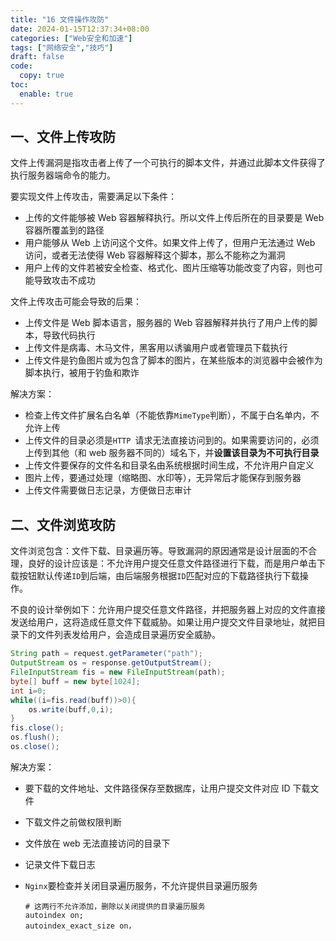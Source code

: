 ```yaml
---
title: "16 文件操作攻防"
date: 2024-01-15T12:37:34+08:00
categories: ["Web安全和加速"]
tags: ["网络安全","技巧"]
draft: false
code:
  copy: true
toc:
  enable: true
---
```


## 一、文件上传攻防

文件上传漏洞是指攻击者上传了一个可执行的脚本文件，并通过此脚本文件获得了执行服务器端命令的能力。

要实现文件上传攻击，需要满足以下条件：

- 上传的文件能够被 Web 容器解释执行。所以文件上传后所在的目录要是 Web 容器所覆盖到的路径
- 用户能够从 Web 上访问这个文件。如果文件上传了，但用户无法通过 Web 访问，或者无法使得 Web 容器解释这个脚本，那么不能称之为漏洞
- 用户上传的文件若被安全检查、格式化、图片压缩等功能改变了内容，则也可能导致攻击不成功

文件上传攻击可能会导致的后果：

- 上传文件是 Web 脚本语言，服务器的 Web 容器解释并执行了用户上传的脚本，导致代码执行
- 上传文件是病毒、木马文件，黑客用以诱骗用户或者管理员下载执行
- 上传文件是钓鱼图片或为包含了脚本的图片，在某些版本的浏览器中会被作为脚本执行，被用于钓鱼和欺诈

解决方案：

- 检查上传文件扩展名白名单（不能依靠`MimeType`判断），不属于白名单内，不允许上传
- 上传文件的目录必须是`HTTP `请求无法直接访问到的。如果需要访问的，必须上传到其他（和 web 服务器不同的）域名下，并**设置该目录为不可执行目录**
- 上传文件要保存的文件名和目录名由系统根据时间生成，不允许用户自定义
-  图片上传，要通过处理（缩略图、水印等），无异常后才能保存到服务器
- 上传文件需要做日志记录，方便做日志审计

## 二、文件浏览攻防

文件浏览包含：文件下载、目录遍历等。导致漏洞的原因通常是设计层面的不合理，良好的设计应该是：不允许用户提交任意文件路径进行下载，而是用户单击下载按钮默认传递`ID`到后端，由后端服务根据`ID`匹配对应的下载路径执行下载操作。

不良的设计举例如下：允许用户提交任意文件路径，并把服务器上对应的文件直接发送给用户，这将造成任意文件下载威胁。如果让用户提交文件目录地址，就把目录下的文件列表发给用户，会造成目录遍历安全威胁。

```java
String path = request.getParameter("path");
OutputStream os = response.getOutputStream();
FileInputStream fis = new FileInputStream(path);
byte[] buff = new byte[1024];
int i=0;
while((i=fis.read(buff))>0){
	os.write(buff,0,i);
}
fis.close();
os.flush();
os.close();
```

解决方案：

- 要下载的文件地址、文件路径保存至数据库，让用户提交文件对应 ID 下载文件

- 下载文件之前做权限判断

- 文件放在 web 无法直接访问的目录下

- 记录文件下载日志

- `Nginx`要检查并关闭目录遍历服务，不允许提供目录遍历服务

  ```nginx
  # 这两行不允许添加，删除以关闭提供的目录遍历服务
  autoindex on;
  autoindex_exact_size on，
  ```

  
